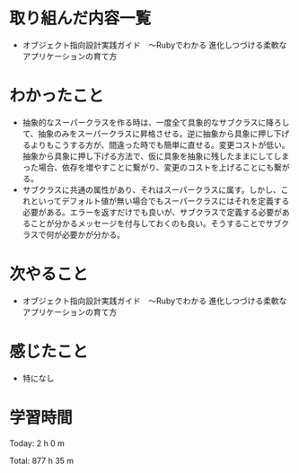 # 取り組んだ内容一覧
- オブジェクト指向設計実践ガイド　～Rubyでわかる 進化しつづける柔軟なアプリケーションの育て方

# わかったこと
- 抽象的なスーパークラスを作る時は、一度全て具象的なサブクラスに降ろして、抽象のみをスーパークラスに昇格させる。逆に抽象から具象に押し下げるよりもこうする方が、間違った時でも簡単に直せる。変更コストが低い。抽象から具象に押し下げる方法で、仮に具象を抽象に残したままにしてしまった場合、依存を増やすことに繋がり、変更のコストを上げることにも繋がる。
- サブクラスに共通の属性があり、それはスーパークラスに属す。しかし、これといってデフォルト値が無い場合でもスーパークラスにはそれを定義する必要がある。エラーを返すだけでも良いが、サブクラスで定義する必要があることが分かるメッセージを付与しておくのも良い。そうすることでサブクラスで何が必要かが分かる。

# 次やること
- オブジェクト指向設計実践ガイド　～Rubyでわかる 進化しつづける柔軟なアプリケーションの育て方

# 感じたこと
- 特になし

# 学習時間
Today: 2 h 0 m

Total: 877 h 35 m
